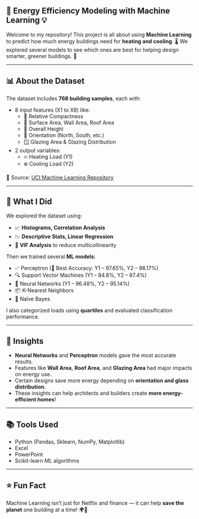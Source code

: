 ## 🏡 Energy Efficiency Modeling with Machine Learning 💡

Welcome to my repository! This project is all about using **Machine Learning** to predict how much energy buildings need for **heating and cooling**. 🌡️ We explored several models to see which ones are best for helping design smarter, greener buildings. 🌿

---

## 📊 About the Dataset

The dataset includes **768 building samples**, each with:
- 8 input features (X1 to X8) like:
  - 🧱 Relative Compactness
  - 🧱 Surface Area, Wall Area, Roof Area
  - 📏 Overall Height
  - 🧭 Orientation (North, South, etc.)
  - 🪟 Glazing Area & Glazing Distribution
- 2 output variables:
  - 🔥 Heating Load (Y1)
  - ❄️ Cooling Load (Y2)

📁 Source: [UCI Machine Learning Repository](https://archive.ics.uci.edu/ml/datasets/Energy+efficiency)

---

## 🚀 What I Did

We explored the dataset using:
- 📈 **Histograms, Correlation Analysis**
- 📉 **Descriptive Stats, Linear Regression**
- 🧮 **VIF Analysis** to reduce multicollinearity

Then we trained several **ML models**:
- ✅ Perceptron (💯 Best Accuracy: Y1 – 97.65%, Y2 – 98.17%)
- 🔍 Support Vector Machines (Y1 – 84.8%, Y2 – 87.4%)
- 🧠 Neural Networks (Y1 – 96.48%, Y2 – 95.14%)
- 📦 K-Nearest Neighbors
- 🔮 Naïve Bayes

I also categorized loads using **quartiles** and evaluated classification performance.

---

## 🧠 Insights

- **Neural Networks** and **Perceptron** models gave the most accurate results.
- Features like **Wall Area**, **Roof Area**, and **Glazing Area** had major impacts on energy use.
- Certain designs save more energy depending on **orientation and glass distribution**.
- These insights can help architects and builders create **more energy-efficient homes**!

---

## 📚 Tools Used

- Python (Pandas, Sklearn, NumPy, Matplotlib)
- Excel
- PowerPoint
- Scikit-learn ML algorithms

---

## ⭐️ Fun Fact

Machine Learning isn’t just for Netflix and finance — it can help **save the planet** one building at a time! 🌍💪


